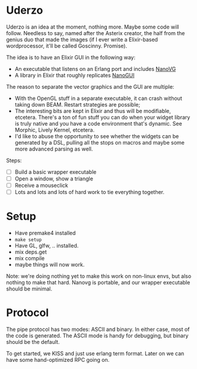 # Uderzo

Uderzo is an idea at the moment, nothing more. Maybe some code will follow. Needless to
say, named after the Asterix creator, the half from the genius duo that made the images
(if I ever write a Elixir-based wordprocessor, it'll be called Goscinny. Promise).

The idea is to have an Elixir GUI in the following way:

* An executable that listens on an Erlang port and includes [NanoVG](https://github.com/memononen/nanovg)
* A library in Elixir that roughly replicates [NanoGUI](https://github.com/wjakob/nanogui)

The reason to separate the vector graphics and the GUI are multiple:
* With the OpenGL stuff in a separate executable, it can crash without taking down BEAM. Restart strategies are possible;
* The interesting bits are kept in Elixir and thus will be modifiable, etcetera. There's a ton of fun stuff you can do when your widget library is truly native and you have a code environment that's dynamic. See Morphic, Lively Kernel, etcetera. 
* I'd like to abuse the opportunity to see whether the widgets can be generated by a DSL, pulling all the stops on macros and maybe some more advanced parsing as well.

Steps:

* [ ] Build a basic wrapper executable
* [ ] Open a window, show a triangle
* [ ] Receive a mouseclick
* [ ] Lots and lots and lots of hard work to tie everything together.

# Setup

* Have premake4 installed
* `make setup`
* Have GL, glfw, .. installed. 
* mix deps.get
* mix compile
* maybe things will now work. 

Note: we're doing nothing yet to make this work on non-linux envs, but also nothing to 
make that hard. Nanovg is portable, and our wrapper executable should be minimal.

# Protocol

The pipe protocol has two modes: ASCII and binary. In either case, most of the code is generated. The
ASCII mode is handy for debugging, but binary should be the default. 

To get started, we KISS and just use erlang term format. Later on we can have some hand-optimized
RPC going on.
